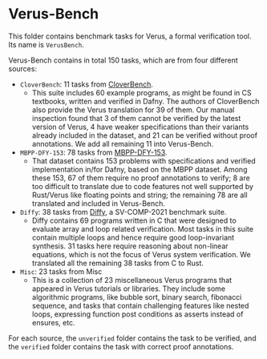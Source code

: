 # Verus-Bench

This folder contains benchmark tasks for Verus, a formal verification tool.
Its name is `VerusBench`.

Verus-Bench contains in total 150 tasks, which are from four different sources:

- `CloverBench`: 11 tasks from [CloverBench](https://github.com/ChuyueSun/Clover).
  - This suite includes 60 example programs, as might be found in CS textbooks, written and verified in Dafny. The authors of CloverBench also provide the Verus translation for 39 of them. Our manual inspection found that 3 of them cannot be verified by the latest version of Verus, 4 have weaker specifications than their variants already included in the dataset, and 21 can be verified without proof annotations. We add all remaining 11 into Verus-Bench.
- `MBPP-DFY-153`: 78 tasks from [MBPP-DFY-153](https://github.com/Mondego/dafny-synthesis).
  - That dataset contains 153 problems with specifications and verified implementation in/for Dafny, based on the MBPP dataset. Among these 153, 67 of them require no proof annotations to verify; 8 are too difficult to translate due to code features not well supported by Rust/Verus like floating points and string; the remaining 78 are all translated and included in Verus-Bench.
- `Diffy`: 38 tasks from [Diffy](https://figshare.com/articles/code/Diffy_Inductive_Reasoning_of_Array_Programs_using_Difference_Invariants/14509467?file=27797196), a SV-COMP-2021 benchmark suite.
  - Diffy contains 69 programs written in C that were designed to evaluate array and loop related verification. Most tasks in this suite contain multiple loops and hence require good loop-invariant synthesis. 31 tasks here require reasoning about non-linear equations, which is not the focus of Verus system verification. We translated all the remaining 38 tasks from C to Rust.
- `Misc`: 23 tasks from Misc
  - This is a collection of 23 miscellaneous Verus programs that appeared in Verus tutorials or libraries. They include some algorithmic programs, like bubble sort, binary search, fibonacci sequence, and tasks that contain challenging features like nested loops, expressing function post conditions as asserts instead of ensures, etc.

For each source, the `unverified` folder contains the task to be verified, and the `verified` folder contains the task with correct proof annotations.

